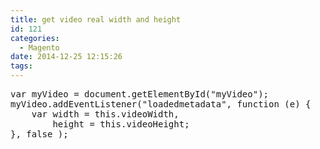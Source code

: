 ```yaml
---
title: get video real width and height
id: 121
categories:
  - Magento
date: 2014-12-25 12:15:26
tags:
---
```


<pre class="lang:js decode:true ">var myVideo = document.getElementById("myVideo");
myVideo.addEventListener("loadedmetadata", function (e) {
    var width = this.videoWidth,
        height = this.videoHeight;
}, false );</pre>
&nbsp;